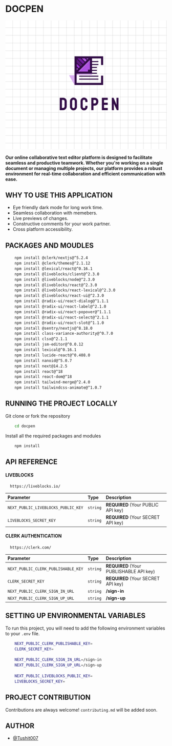 
# DOCPEN

![SCREENSHOT](./LOGO.png)

**Our online collaborative text editor platform is designed to facilitate seamless and productive teamwork. Whether you're working on a single document or managing multiple projects, our platform provides a robust environment for real-time collaboration and efficient communication with ease.**


## WHY TO USE THIS APPLICATION

- Eye friendly dark mode for long work time.
- Seamless collaboration with memebers.
- Live previews of changes.
- Constructive comments for your work partner.
- Cross platform accessibility.


## PACKAGES AND MOUDLES

```bash
    npm install @clerk/nextjs@^5.2.4
    npm install @clerk/themes@^2.1.12
    npm install @lexical/react@^0.16.1
    npm install @liveblocks/client@^2.3.0
    npm install @liveblocks/node@^2.3.0
    npm install @liveblocks/react@^2.3.0
    npm install @liveblocks/react-lexical@^2.3.0
    npm install @liveblocks/react-ui@^2.3.0
    npm install @radix-ui/react-dialog@^1.1.1
    npm install @radix-ui/react-label@^2.1.0
    npm install @radix-ui/react-popover@^1.1.1
    npm install @radix-ui/react-select@^2.1.1
    npm install @radix-ui/react-slot@^1.1.0
    npm install @sentry/nextjs@^8.18.0
    npm install class-variance-authority@^0.7.0
    npm install clsx@^2.1.1
    npm install jsm-editor@^0.0.12
    npm install lexical@^0.16.1
    npm install lucide-react@^0.408.0
    npm install nanoid@^5.0.7
    npm install next@14.2.5
    npm install react@^18
    npm install react-dom@^18
    npm install tailwind-merge@^2.4.0
    npm install tailwindcss-animate@^1.0.7

```


## RUNNING THE PROJECT LOCALLY

Git clone or fork the repository

```bash
    cd docpen
```
Install all the required packages and modules
```bash
    npm install 
```
    
## API REFERENCE

#### LIVEBLOCKS

```http
  https://liveblocks.io/
```
| Parameter | Type     | Description                |
| :-------- | :------- | :------------------------- |
| `NEXT_PUBLIC_LIVEBLOCKS_PUBLIC_KEY` | `string` | **REQUIRED** (Your PUBLIC API key) |
| `LIVEBLOCKS_SECRET_KEY` | `string` | **REQUIRED** (Your SECRET API key) |

#### CLERK AUTHENTICATION

```http
  https://clerk.com/
```
| Parameter | Type     | Description                |
| :-------- | :------- | :------------------------- |
| `NEXT_PUBLIC_CLERK_PUBLISHABLE_KEY` | `string` | **REQUIRED** (Your PUBLISHABLE API key) |
| `CLERK_SECRET_KEY` | `string` | **REQUIRED** (Your SECRET API key) |
| `NEXT_PUBLIC_CLERK_SIGN_IN_URL` | `string` | **/sign-in** |
| `NEXT_PUBLIC_CLERK_SIGN_UP_URL` | `string` | **/sign-up** |


## SETTING UP ENVIRONMENTAL VARIABLES

To run this project, you will need to add the following environment variables to your `.env` file.

```bash
    NEXT_PUBLIC_CLERK_PUBLISHABLE_KEY=
    CLERK_SECRET_KEY=
    
    NEXT_PUBLIC_CLERK_SIGN_IN_URL=/sign-in
    NEXT_PUBLIC_CLERK_SIGN_UP_URL=/sign-up

    NEXT_PUBLIC_LIVEBLOCKS_PUBLIC_KEY=
    LIVEBLOCKS_SECRET_KEY=
```

## PROJECT CONTRIBUTION

Contributions are always welcome!
`contributing.md` will be added soon.

## AUTHOR

- [@Tushit007](https://github.com/Tushit007)

